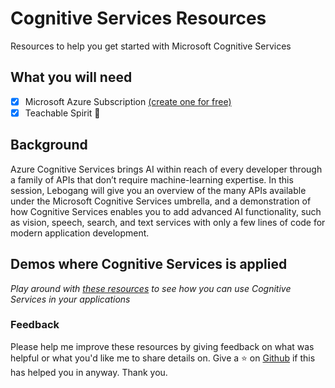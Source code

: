 # Cognitive Services Resources
Resources to help you get started with Microsoft Cognitive Services

## What you will need
- [x] Microsoft Azure Subscription [(create one for free)](https://azure.microsoft.com/en-us/free/)
- [x] Teachable Spirit 🙂

## Background

 Azure Cognitive Services brings AI within reach of every developer through a family of APIs that don’t require machine-learning expertise. In this session, Lebogang will give you an overview of the many APIs available under the Microsoft Cognitive Services umbrella, and a demonstration of how Cognitive Services enables you to add advanced AI functionality, such as vision, speech, search, and text services with only a few lines of code for modern application development.

## Demos where Cognitive Services is applied
 *Play around with [these resources](https://fruitymo.github.io/cognitive-services-resources/) to see how you can use Cognitive Services in your applications*

### Feedback
Please help me improve these resources by giving feedback on what was helpful or what you'd like me to share details on. Give a ⭐ on [Github](https://github.com/Fruitymo/cognitive-services-resources) if this has helped you in anyway. Thank you.